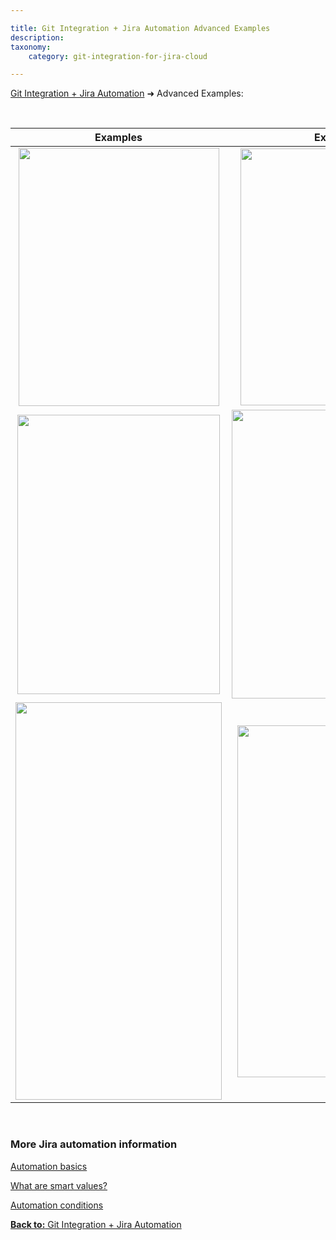 ```yaml
---

title: Git Integration + Jira Automation Advanced Examples
description:
taxonomy:
    category: git-integration-for-jira-cloud

---
```


[Git Integration + Jira Automation](/git-integration-for-jira-cloud/git-integration-jira-automation/) ➜ Advanced Examples:

&nbsp;

| Examples | Examples |
| :---: | :---: |
| <img src='/wp-content/uploads/gij-automation-branch-01.png' width=321 height=413 style='vertical-align:top;' /> | <img src='/wp-content/uploads/gij-automation-commit-01.png' width=313 height=411 style='vertical-align:top;' /> |
| <img src='/wp-content/uploads/gij-automation-pullreq-01.png' width=324 height=447 style='vertical-align:top;' /> | <img src='/wp-content/uploads/gij-automation-pullreq-02.png' width=340 height=462 style='vertical-align:top;' /> |
| <img src='/wp-content/uploads/gij-automation-branch-conditional-01.png' width=330 height=636 style='vertical-align:top;' /> | <img src='/wp-content/uploads/gij-automation-issue-condition-01.png' width=322 height=563 style='vertical-align:top;' /> |

<p>&nbsp;</p>

### More Jira automation information

[Automation basics](https://www.atlassian.com/software/jira/guides/expand-jira/automation)

[What are smart values?](https://support.atlassian.com/jira-software-cloud/docs/what-are-smart-values/)

[Automation conditions](https://support.atlassian.com/jira-software-cloud/docs/automation-conditions/)

[**Back to:** Git Integration + Jira Automation](/git-integration-for-jira-cloud/git-integration-jira-automation-gij-cloud/)


